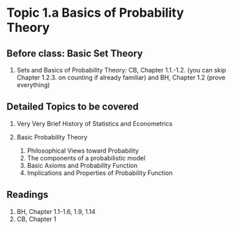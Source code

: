 # Topic 1.a Basics of Probability Theory

## Before class: Basic Set Theory

1.	Sets and Basics of Probability Theory: CB, Chapter 1.1.-1.2. (you can skip Chapter 1.2.3. on counting if already familiar) and BH, Chapter 1.2 (prove everything)

## Detailed Topics to be covered

1. Very Very Brief History of Statistics and Econometrics

2. Basic Probability Theory

    1. Philosophical Views toward Probability
    2. The components of a probabilistic model
    3. Basic Axioms and Probability Function
    4. Implications and Properties of Probability Function
    
    
## Readings

1. BH, Chapter 1.1-1.6, 1.9, 1.14
2. CB, Chapter 1

